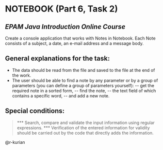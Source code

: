 # NOTEBOOK (Part 6, Task 2)
## _EPAM Java Introduction Online Course_

Create a console application that works with Notes in Notebook. Each Note consists of a subject,  a date, an e-mail address and a  message body.

## General explanations for the task:

- The data should be read from the file and saved to the file at the end of the work.
- The user should be able to find a note by any parameter or by a group of parameters (you can define a group of parameters yourself): 
 -- get the required note in a sorted form, 
 -- find the note, 
 -- the text field of which contains a specific word, 
 -- and add a new note.

## Special conditions:

> ***  Search, compare and validate the input information using regular expressions.
> *** Verification of the entered information for validity should be carried out by the code that directly adds the information.

@r-kurian